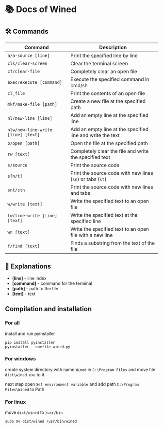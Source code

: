 # 📚 Docs of Wined

## 🛠️ Commands

| Command                            | Description                                                |
|------------------------------------|------------------------------------------------------------|
| `a/a-source [line]`                | Print the specified line by line                           |
| `cls/clear-screen`                 | Clear the terminal screen                                  |
| `cf/clear-file`                    | Completely clear an open file                              |
| `exec/execute [command]`           | Execute the specified command in cmd/sh                    |
| `cl_file`                          | Print the contents of an open file                         |
| `mkf/make-file [path]`             | Create a new file at the specified path                    |
| `nl/new-line [line]`               | Add an empty line at the specified line                    |
| `nlw/new-line-write [line] [text]` | Add an empty line at the specified line and write the text |
| `o/open [path]`                    | Open the file at the specified path                        |
| `rw [text]`                        | Completely clear the file and write the specified text     |
| `s/source`                         | Print the source code                                      |
| `s[n/t]`                           | Print the source code with new lines (`sn`) or tabs (`st`) |
| `snt/stn`                          | Print the source code with new lines and tabs              |
| `w/write [text]`                   | Write the specified text to an open file                   |
| `lw/line-write [line] [text]`      | Write the specified text at the specified line             |
| `wn [text]`                        | Write the specified text to an open file with a new line   |
| `f/find [text]`                    | Finds a substring from the text of the file                |

## 📖 Explanations

- **[line]** - line index
- **[command]** - command for the terminal
- **[path]** - path to the file
- **[text]** - text

## Compilation and installation

### For all
install and run pyinstaller
```shell
pip install pyinstaller
pyinstaller --onefile wined.py
```

### For windows 
create system directory with name `Wined` in `C:\Program Files` 
and move file `dist\wined.exe` to it.

next step open `Set environment variable` and add path `C:\Program Files\Wined` to Path

### For linux
move `dist/wined` to `/usr/bin`
```shell
sudo mv dist/wined /usr/bin/wined
```